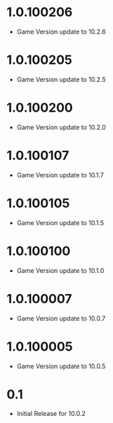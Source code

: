 # 1.0.100206

* Game Version update to 10.2.6

# 1.0.100205

* Game Version update to 10.2.5

# 1.0.100200

* Game Version update to 10.2.0

# 1.0.100107

* Game Version update to 10.1.7

# 1.0.100105

* Game Version update to 10.1.5

# 1.0.100100

* Game Version update to 10.1.0

# 1.0.100007

* Game Version update to 10.0.7

# 1.0.100005

* Game Version update to 10.0.5

# 0.1

* Initial Release for 10.0.2
